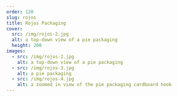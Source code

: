 ```yaml
---
order: 120
slug: rojos
title: Rojos Packaging
cover:
  src: /img/rojos-2.jpg
  alt: a top-down view of a pie packaging
  height: 200
images:
  - src: /img/rojos-2.jpg
    alt: a top-down view of a pie packaging
  - src: /img/rojos-3.jpg
    alt: a pie packaging
  - src: /img/rojos-4.jpg
    alt: a zoomed in view of the pie packaging cardboard hook
---
```

